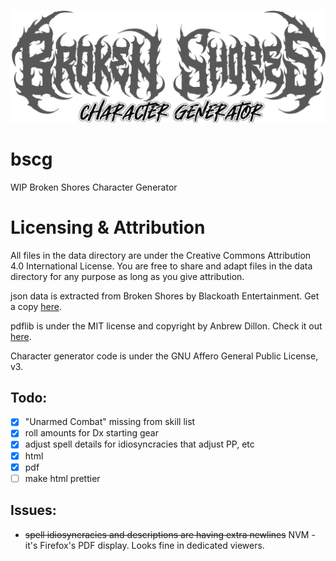 ![Broken Shore Character Generator logo](/assets/bscg.png)
# bscg
WIP Broken Shores Character Generator

# Licensing & Attribution
All files in the data directory are under the Creative Commons Attribution 4.0 International License.  You are free to share and adapt files in the data directory for any purpose as long as you give attribution.

json data is extracted from Broken Shores by Blackoath Entertainment.  Get a copy [here](https://blackoathgames.com/brokenshores).

pdflib is under the MIT license and copyright by Anbrew Dillon.  Check it out [here](https://pdf-lib.js.org).

Character generator code is under the GNU Affero General Public License, v3.

## Todo:
 - [x] "Unarmed Combat" missing from skill list
 - [x] roll amounts for Dx starting gear
 - [x] adjust spell details for idiosyncracies that adjust PP, etc
 - [x] html
 - [x] pdf
 - [ ] make html prettier

 ## Issues:
 - ~~spell idiosyncracies and descriptions are having extra newlines~~ NVM - it's Firefox's PDF display.  Looks fine in dedicated viewers.
